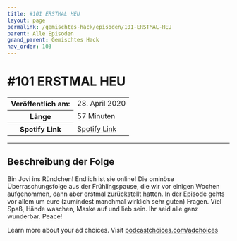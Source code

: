 ```yaml
---
title: #101 ERSTMAL HEU
layout: page
permalink: /gemischtes-hack/episoden/101-ERSTMAL-HEU
parent: Alle Episoden
grand_parent: Gemischtes Hack
nav_order: 103
---
```


# #101 ERSTMAL HEU
<table class="resp-table dcf-table dcf-table-responsive dcf-table-bordered dcf-table-striped dcf-w-100%">
                    <tbody>
                        <tr>
                            <th scope="row">Veröffentlich am:</th>
                            <td data-label="Veröffentlich am:">28. April 2020</td>
                        </tr>
                        <tr>
                            <th scope="row">Länge </th>
                            <td data-label="Länge ">57 Minuten</td>
                        </tr><tr>
                                <th scope="row">Spotify Link</th>
                                <td data-label="Spotify Link"><a href="https://open.spotify.com/episode/7yb6fSUGMZXCzSRlloyXuE">Spotify Link</a></td>
                            </tr></tbody>
                </table>

***

## Beschreibung der Folge

<div>
<p>Bin Jovi ins Ründchen! Endlich ist sie online! Die ominöse Überraschungsfolge aus der Frühlingspause, die wir vor einigen Wochen aufgenommen, dann aber erstmal zurückstellt hatten. In der Episode gehts vor allem um eure (zumindest manchmal wirklich sehr guten) Fragen. Viel Spaß, Hände waschen, Maske auf und lieb sein. Ihr seid alle ganz wunderbar. Peace!</p><p> </p><p>Learn more about your ad choices. Visit <a href="https://podcastchoices.com/adchoices">podcastchoices.com/adchoices</a></p>  
</div>


